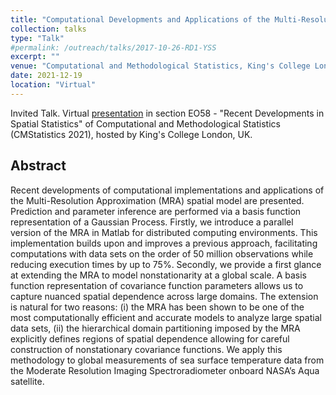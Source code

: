 ```yaml
---
title: "Computational Developments and Applications of the Multi-Resolution Approximation for Massive Spatial Data"
collection: talks
type: "Talk"
#permalink: /outreach/talks/2017-10-26-RD1-YSS
excerpt: ""
venue: "Computational and Methodological Statistics, King's College London"
date: 2021-12-19
location: "Virtual"
---
```

Invited Talk. Virtual [presentation](http://www.cmstatistics.org/RegistrationsV2/CMStatistics2021/viewSubmission.php?in=216&token=nn2rq8q395ors427q2qo7s1190260p06) in section EO58 - "Recent Developments in Spatial Statistics" of Computational and Methodological Statistics (CMStatistics 2021), hosted by King's College London, UK.

## Abstract
Recent developments of computational implementations and applications of the Multi-Resolution Approximation (MRA) spatial model are presented. Prediction and parameter inference are performed via a basis function representation of a Gaussian Process. Firstly, we introduce a parallel version of the MRA in Matlab for distributed computing environments. This implementation builds upon and improves a previous approach, facilitating computations with data sets on the order of 50 million observations while reducing execution times by up to 75%. Secondly, we provide a first glance at extending the MRA to model nonstationarity at a global scale. A basis function representation of covariance function parameters allows us to capture nuanced spatial dependence across large domains. The extension is natural for two reasons: (i) the MRA has been shown to be one of the most computationally efficient and accurate models to analyze large spatial data sets, (ii) the hierarchical domain partitioning imposed by the MRA explicitly defines regions of spatial dependence allowing for careful construction of nonstationary covariance functions. We apply this methodology to global measurements of sea surface temperature data from the Moderate Resolution Imaging Spectroradiometer onboard NASA’s Aqua satellite.
